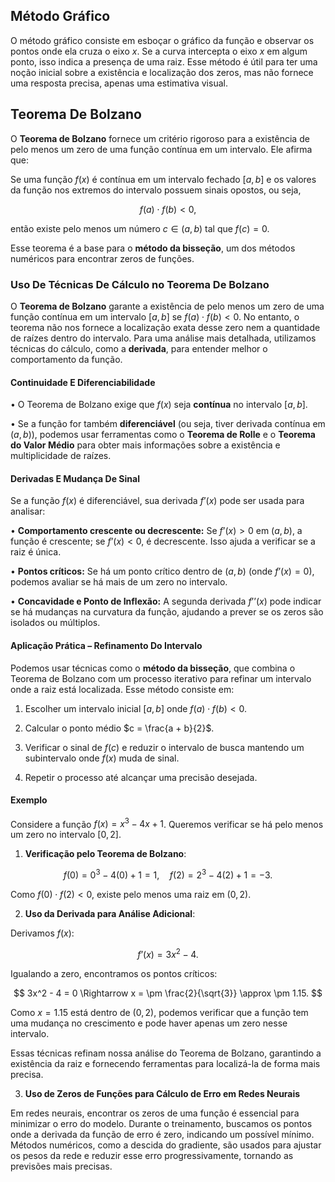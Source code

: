## Método Gráfico

O método gráfico consiste em esboçar o gráfico da função e observar os pontos onde ela cruza o eixo $x$. Se a curva intercepta o eixo $x$ em algum ponto, isso indica a presença de uma raiz. Esse método é útil para ter uma noção inicial sobre a existência e localização dos zeros, mas não fornece uma resposta precisa, apenas uma estimativa visual.

## Teorema De Bolzano

O **Teorema de Bolzano** fornece um critério rigoroso para a existência de pelo menos um zero de uma função contínua em um intervalo. Ele afirma que:

Se uma função $f(x)$ é contínua em um intervalo fechado $[a, b]$ e os valores da função nos extremos do intervalo possuem sinais opostos, ou seja,

$$
 f(a) \cdot f(b) < 0, 
$$

então existe pelo menos um número $c \in (a, b)$ tal que $f(c) = 0$.

Esse teorema é a base para o **método da bisseção**, um dos métodos numéricos para encontrar zeros de funções.

### Uso De Técnicas De Cálculo no Teorema De Bolzano

O **Teorema de Bolzano** garante a existência de pelo menos um zero de uma função contínua em um intervalo $[a, b]$ se $f(a) \cdot f(b) < 0$. No entanto, o teorema não nos fornece a localização exata desse zero nem a quantidade de raízes dentro do intervalo. Para uma análise mais detalhada, utilizamos técnicas do cálculo, como a **derivada**, para entender melhor o comportamento da função.

#### Continuidade E Diferenciabilidade

• O Teorema de Bolzano exige que $f(x)$ seja **contínua** no intervalo $[a, b]$.

• Se a função for também **diferenciável** (ou seja, tiver derivada contínua em $(a, b)$), podemos usar ferramentas como o **Teorema de Rolle** e o **Teorema do Valor Médio** para obter mais informações sobre a existência e multiplicidade de raízes.

#### Derivadas E Mudança De Sinal

Se a função $f(x)$ é diferenciável, sua derivada $f’(x)$ pode ser usada para analisar:

• **Comportamento crescente ou decrescente:** Se $f’(x) > 0$ em $(a, b)$, a função é crescente; se $f’(x) < 0$, é decrescente. Isso ajuda a verificar se a raiz é única.

• **Pontos críticos:** Se há um ponto crítico dentro de $(a, b)$ (onde $f’(x) = 0$), podemos avaliar se há mais de um zero no intervalo.

• **Concavidade e Ponto de Inflexão:** A segunda derivada $f’’(x)$ pode indicar se há mudanças na curvatura da função, ajudando a prever se os zeros são isolados ou múltiplos.

#### Aplicação Prática – Refinamento Do Intervalo

Podemos usar técnicas como o **método da bisseção**, que combina o Teorema de Bolzano com um processo iterativo para refinar um intervalo onde a raiz está localizada. Esse método consiste em:

1. Escolher um intervalo inicial $[a, b]$ onde $f(a) \cdot f(b) < 0$.

2. Calcular o ponto médio $c = \frac{a + b}{2}$.

3. Verificar o sinal de $f(c)$ e reduzir o intervalo de busca mantendo um subintervalo onde $f(x)$ muda de sinal.

4. Repetir o processo até alcançar uma precisão desejada.

#### Exemplo

Considere a função $f(x) = x^3 - 4x + 1$. Queremos verificar se há pelo menos um zero no intervalo $[0,2]$.

1. **Verificação pelo Teorema de Bolzano**:

$$
 f(0) = 0^3 - 4(0) + 1 = 1, \quad f(2) = 2^3 - 4(2) + 1 = -3. 
$$

Como $f(0) \cdot f(2) < 0$, existe pelo menos uma raiz em $(0,2)$.

2. **Uso da Derivada para Análise Adicional**:

Derivamos $f(x)$:

$$
 f’(x) = 3x^2 - 4. 
$$

Igualando a zero, encontramos os pontos críticos:

$$
 3x^2 - 4 = 0 \Rightarrow x = \pm \frac{2}{\sqrt{3}} \approx \pm 1.15. 
$$

Como $x = 1.15$ está dentro de $(0,2)$, podemos verificar que a função tem uma mudança no crescimento e pode haver apenas um zero nesse intervalo.

Essas técnicas refinam nossa análise do Teorema de Bolzano, garantindo a existência da raiz e fornecendo ferramentas para localizá-la de forma mais precisa.

3. **Uso de Zeros de Funções para Cálculo de Erro em Redes Neurais**

Em redes neurais, encontrar os zeros de uma função é essencial para minimizar o erro do modelo. Durante o treinamento, buscamos os pontos onde a derivada da função de erro é zero, indicando um possível mínimo. Métodos numéricos, como a descida do gradiente, são usados para ajustar os pesos da rede e reduzir esse erro progressivamente, tornando as previsões mais precisas.
